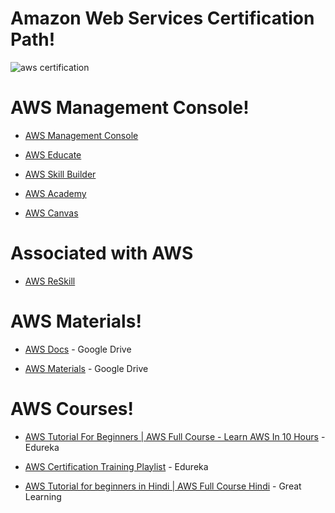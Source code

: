 # Amazon Web Services Certification Path!

![aws certification](https://user-images.githubusercontent.com/75237577/190324245-73340a3d-2a6b-4cff-b364-ee7cc63446c7.png)

# AWS Management Console!

- [AWS Management Console](https://aws.amazon.com/console/)

- [AWS Educate](https://aws.amazon.com/education/awseducate/)

- [AWS Skill Builder](https://explore.skillbuilder.aws/learn)

- [AWS Academy](https://aws.amazon.com/training/awsacademy/)

- [AWS Canvas](https://awsacademy.instructure.com/login/canvas)


# Associated with AWS

- [AWS ReSkill](https://awsreskill.com/)


# AWS Materials!

- [AWS Docs](https://docs.aws.amazon.com/) - Google Drive

- [AWS Materials](https://drive.google.com/drive/folders/1Qn4Jy6foOzA2YM2VVLpgwaeVoe4E5Aan) - Google Drive


# AWS Courses!

- [AWS Tutorial For Beginners | AWS Full Course - Learn AWS In 10 Hours](https://www.youtube.com/watch?v=k1RI5locZE4&t=3322s) - Edureka

- [AWS Certification Training Playlist](https://www.youtube.com/watch?v=k1RI5locZE4&list=PL9ooVrP1hQOFWxRJcGdCot7AgJu29SVV3) - Edureka

- [AWS Tutorial for beginners in Hindi | AWS Full Course Hindi](https://www.youtube.com/watch?v=dDN-t69sa3U&list=PLsAO7PraCa7SdNPna4cOeWr3_RIqN7AWj) - Great Learning




